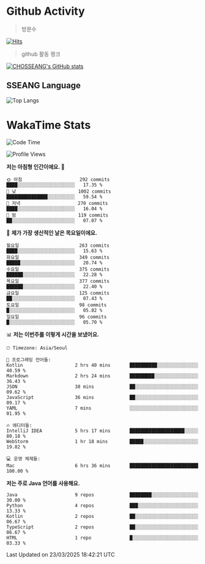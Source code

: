 <!--
**CHOSSEANG/CHOSSEANG** is a ✨ _special_ ✨ repository because its `README.md` (this file) appears on your GitHub profile.

Here are some ideas to get you started:

- 🔭 I’m currently working on ...
- 🌱 I’m currently learning ...
- 👯 I’m looking to collaborate on ...
- 🤔 I’m looking for help with ...
- 💬 Ask me about ...
- 📫 How to reach me: ...
- 😄 Pronouns: ...
- ⚡ Fun fact: ...
-->

# Github Activity
> 방문수

[![Hits](https://hits.seeyoufarm.com/api/count/incr/badge.svg?url=https%3A%2F%2Fgithub.com%2FCHOSSEANG&count_bg=%238AED3E&title_bg=%23495358&icon=electron.svg&icon_color=%23E7E7E7&title=CHOSSEANG&edge_flat=false)](https://hits.seeyoufarm.com)
> github 활동 랭크

[![CHOSSEANG's GitHub stats](https://github-readme-stats.vercel.app/api?username=CHOSSEANG)](https://github.com/CHOSSEANG/github-readme-stats)

## SSEANG Language
![Top Langs](https://github-readme-stats.vercel.app/api/top-langs/?username=CHOSSEANG&layout=compact)

# WakaTime Stats

<!--START_SECTION:waka-->
![Code Time](http://img.shields.io/badge/Code%20Time-459%20hrs%2036%20mins-blue)

![Profile Views](http://img.shields.io/badge/Profile%20Views-0-blue)

**저는 아침형 인간이에요. 🐤** 

```text
🌞 아침                     292 commits         ████░░░░░░░░░░░░░░░░░░░░░   17.35 % 
🌆 낮　                     1002 commits        ███████████████░░░░░░░░░░   59.54 % 
🌃 저녁                     270 commits         ████░░░░░░░░░░░░░░░░░░░░░   16.04 % 
🌙 밤　                     119 commits         ██░░░░░░░░░░░░░░░░░░░░░░░   07.07 % 
```
📅 **제가 가장 생산적인 날은 목요일이에요.** 

```text
월요일                      263 commits         ████░░░░░░░░░░░░░░░░░░░░░   15.63 % 
화요일                      349 commits         █████░░░░░░░░░░░░░░░░░░░░   20.74 % 
수요일                      375 commits         ██████░░░░░░░░░░░░░░░░░░░   22.28 % 
목요일                      377 commits         ██████░░░░░░░░░░░░░░░░░░░   22.40 % 
금요일                      125 commits         ██░░░░░░░░░░░░░░░░░░░░░░░   07.43 % 
토요일                      98 commits          █░░░░░░░░░░░░░░░░░░░░░░░░   05.82 % 
일요일                      96 commits          █░░░░░░░░░░░░░░░░░░░░░░░░   05.70 % 
```


📊 **저는 이번주를 이렇게 시간을 보냈어요.** 

```text
🕑︎ Timezone: Asia/Seoul

💬 프로그래밍 언어들: 
Kotlin                   2 hrs 40 mins       ██████████░░░░░░░░░░░░░░░   40.59 % 
Markdown                 2 hrs 24 mins       █████████░░░░░░░░░░░░░░░░   36.43 % 
JSON                     38 mins             ██░░░░░░░░░░░░░░░░░░░░░░░   09.62 % 
JavaScript               36 mins             ██░░░░░░░░░░░░░░░░░░░░░░░   09.17 % 
YAML                     7 mins              ░░░░░░░░░░░░░░░░░░░░░░░░░   01.95 % 

🔥 에디터들: 
IntelliJ IDEA            5 hrs 17 mins       ████████████████████░░░░░   80.18 % 
WebStorm                 1 hr 18 mins        █████░░░░░░░░░░░░░░░░░░░░   19.82 % 

💻 운영 체제들: 
Mac                      6 hrs 36 mins       █████████████████████████   100.00 % 
```

**저는 주로 Java 언어를 사용해요.** 

```text
Java                     9 repos             ████████░░░░░░░░░░░░░░░░░   30.00 % 
Python                   4 repos             ███░░░░░░░░░░░░░░░░░░░░░░   13.33 % 
Kotlin                   2 repos             ██░░░░░░░░░░░░░░░░░░░░░░░   06.67 % 
TypeScript               2 repos             ██░░░░░░░░░░░░░░░░░░░░░░░   06.67 % 
HTML                     1 repo              █░░░░░░░░░░░░░░░░░░░░░░░░   03.33 % 
```




 Last Updated on 23/03/2025 18:42:21 UTC
<!--END_SECTION:waka-->

